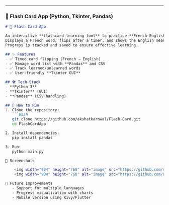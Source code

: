 
---

### 📖 Flash Card App (Python, Tkinter, Pandas)

```markdown
# 📖 Flash Card App

An interactive **flashcard learning tool** to practice **French–English vocabulary**.  
Displays a French word, flips after a timer, and shows the English meaning.  
Progress is tracked and saved to ensure effective learning.

## ✨ Features
- ✅ Timed card flipping (French → English)  
- ✅ Manage word list with **Pandas** and CSV  
- ✅ Track learned/unlearned words  
- ✅ User-friendly **Tkinter GUI**  

## 🛠️ Tech Stack
- **Python 3**
- **Tkinter** (GUI)
- **Pandas** (CSV handling)

## 🚀 How to Run
1. Clone the repository:
   ```bash
   git clone https://github.com/akshatkarnwal/Flash-Card.git
   cd FlashCardApp

2. Install dependencies:
   pip install pandas

3. Run:
   python main.py

📸 Screenshots

    <img width="904" height="768" alt="image" src="https://github.com/user-attachments/assets/18e10864-5872-4c26-8725-c1f6e4b945bc" />
    <img width="904" height="768" alt="image" src="https://github.com/user-attachments/assets/b6961361-8dfe-40ff-98bb-0b64d2e6db83" />

📌 Future Improvements
   - Support for multiple languages
   - Progress visualization with charts
   - Mobile version using Kivy/Flutter
